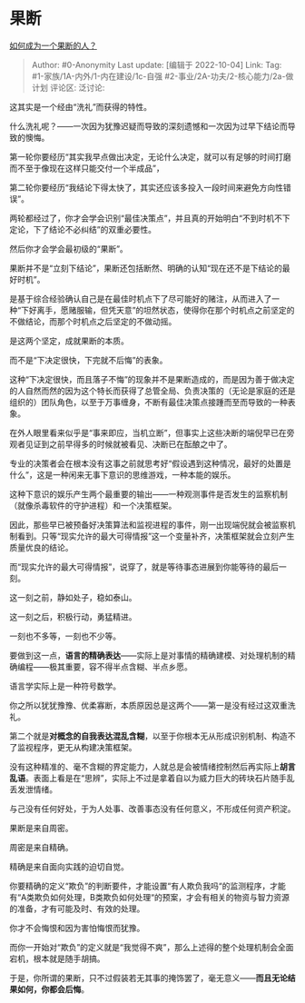 # 果断
[如何成为一个果断的人？](https://www.zhihu.com/question/49278560/answer/2700435285)

> Author: #0-Anonymity
> Last update: [编辑于 2022-10-04]
> Link:
> Tag: #1-家族/1A-内外/1-内在建设/1c-自强 #2-事业/2A-功夫/2-核心能力/2a-做计划
> 评论区:
> 泛讨论:

这其实是一个经由“洗礼”而获得的特性。

什么洗礼呢？——一次因为犹豫迟疑而导致的深刻遗憾和一次因为过早下结论而导致的懊悔。

第一轮你要经历“其实我早点做出决定，无论什么决定，就可以有足够的时间打磨而不至于像现在这样只能交付一个半成品”，

第二轮你要经历“我结论下得太快了，其实还应该多投入一段时间来避免方向性错误”。

两轮都经过了，你才会学会识别“最佳决策点”，并且真的开始明白“不到时机不下定论，下了结论不必纠结”的双重必要性。

然后你才会学会最初级的“果断”。

果断并不是“立刻下结论”，果断还包括断然、明确的认知“现在还不是下结论的最好时机”。

是基于综合经验确认自己是在最佳时机点下了尽可能好的赌注，从而进入了一种“下好离手，愿赌服输，但凭天意”的坦然状态，使得你在那个时机点之前坚定的不做结论，而那个时机点之后坚定的不做动摇。

是这两个坚定，成就果断的本质。

而不是“下决定很快，下完就不后悔”的表象。

这种“下决定很快，而且落子不悔”的现象并不是果断造成的，而是因为善于做决定的人自然而然的因为这个特长而获得了总管全局、负责决策的（无论是家庭的还是组织的）团队角色，以至于万事缠身，不断有最佳决策点接踵而至而导致的一种表象。

在外人眼里看来似乎是“事来即应，当机立断”，但事实上这些决断的端倪早已在旁观者见证到之前早得多的时候就被看见、决断已在酝酿之中了。

专业的决策者会在根本没有这事之前就思考好“假设遇到这种情况，最好的处置是什么”，这是一种闲来无事下意识的思维游戏，一种本能的娱乐。

这种下意识的娱乐产生两个最重要的输出——一种观测事件是否发生的监察机制（就像杀毒软件的守护进程）和一个决策框架。

因此，那些早已被预备好决策算法和监视进程的事件，刚一出现端倪就会被监察机制看到。只等“现实允许的最大可得情报”这一个变量补齐，决策框架就会立刻产生质量优良的结论。

而“现实允许的最大可得情报”，说穿了，就是等待事态进展到你能等待的最后一刻。

这一刻之前，静如处子，稳如泰山。

这一刻之后，积极行动，勇猛精进。

一刻也不多等，一刻也不少等。

要做到这一点，**语言的精确表达**——实际上是对事情的精确建模、对处理机制的精确编程——极其重要，容不得半点含糊、半点乡愿。

语言学实际上是一种符号数学。

你之所以犹犹豫豫、优柔寡断，本质原因总是这两个——第一是没有经过这双重洗礼。

第二个就是**对概念的自我表达混乱含糊**，以至于你根本无从形成识别机制、构造不了监视程序，更无从构建决策框架。

没有这种精准的、毫不含糊的界定能力，人就总是会被情绪控制然后再实际上**胡言乱语**。表面上看是在“思辨”，实际上不过是拿着自以为威力巨大的砖块石片随手乱丢发泄情绪。

与己没有任何好处，于为人处事、改善事态没有任何意义，不形成任何资产积淀。

果断是来自周密。

周密是来自精确。

精确是来自面向实践的迫切自觉。

你要精确的定义“欺负”的判断要件，才能设置“有人欺负我吗“的监测程序，才能有“A类欺负如何处理，B类欺负如何处理“的预案，才会有相关的物资与智力资源的准备，才有可能及时、有效的处理。

你才不会悔恨和因为害怕悔恨而犹豫。

而你一开始对“欺负”的定义就是“我觉得不爽”，那么上述得的整个处理机制会全面宕机，根本就是随手胡搞。

于是，你所谓的果断，只不过假装若无其事的掩饰罢了，毫无意义——**而且无论结果如何，你都会后悔**。

